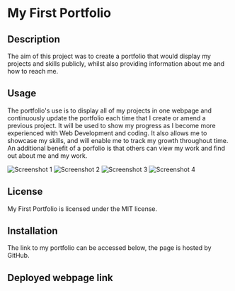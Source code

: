 # My First Portfolio

## Description
The aim of this project was to create a portfolio that would display my projects and skills publicly, whilst also providing information about me and how to reach me.   

## Usage
The portfolio's use is to display all of my projects in one webpage and continuously update the portfolio each time that I create or amend a previous project. It will be used to show my progress as I become more experienced with Web Development and coding. It also allows me to showcase my skills, and will enable me to track my growth throughout time. An additional benefit of a porfolio is that others can view my work and find out about me and my work.

![Screenshot 1](assets/images/screenshot1.png)
![Screenshot 2](assets/images/screenshot2.png)
![Screenshot 3](assets/images/screenshot3.png)
![Screenshot 4](assets/images/screenshot4.png)


## License
My First Portfolio is licensed under the MIT license. 

## Installation
The link to my portfolio can be accessed below, the page is hosted by GitHub.

## Deployed webpage link


